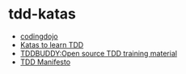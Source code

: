 # tdd-katas

+ [codingdojo](http://codingdojo.org/kata/)  
+ [Katas to learn TDD](https://kata-log.rocks/tdd) 
+ [TDDBUDDY:Open source TDD training material](http://www.tddbuddy.com/)
+ [TDD Manifesto](https://tddmanifesto.com/exercises/)
